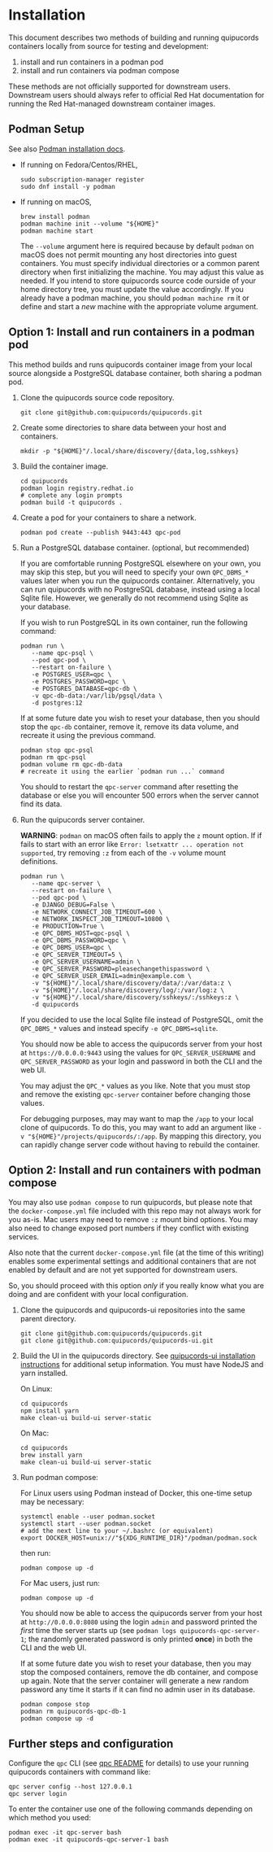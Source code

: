 # Installation

This document describes two methods of building and running quipucords containers locally from source for testing and development:

1. install and run containers in a podman pod
2. install and run containers via podman compose

These methods are not officially supported for downstream users. Downstream users should always refer to official Red Hat documentation for running the Red Hat-managed downstream container images.

## Podman Setup

See also [Podman installation docs](https://podman.io/getting-started/installation).

* If running on Fedora/Centos/RHEL,
   ```
   sudo subscription-manager register
   sudo dnf install -y podman
   ```
* If running on macOS,
   ```
   brew install podman
   podman machine init --volume "${HOME}"
   podman machine start
   ```
   The `--volume` argument here is required because by default `podman` on macOS does not permit mounting any host directories into guest containers. You must specify individual directories or a common parent directory when first initializing the machine. You may adjust this value as needed. If you intend to store quipucords source code ourside of your home directory tree, you must update the value accordingly. If you already have a podman machine, you should `podman machine rm` it or define and start a _new_ machine with the appropriate volume argument.

## Option 1: Install and run containers in a podman pod

This method builds and runs quipucords container image from your local source alongside a PostgreSQL database container, both sharing a podman pod.

1. Clone the quipucords source code repository.
   ```
   git clone git@github.com:quipucords/quipucords.git
   ```
2. Create some directories to share data between your host and containers.
   ```
   mkdir -p "${HOME}"/.local/share/discovery/{data,log,sshkeys}
   ```
3. Build the container image.
   ```
   cd quipucords
   podman login registry.redhat.io
   # complete any login prompts
   podman build -t quipucords .
   ```
4. Create a pod for your containers to share a network.
   ```
   podman pod create --publish 9443:443 qpc-pod
   ```
5. Run a PostgreSQL database container. (optional, but recommended)

   If you are comfortable running PostgreSQL elsewhere on your own, you may skip this step, but you will need to specify your own `QPC_DBMS_*` values later when you run the quipucords container. Alternatively, you can run quipucords with no PostgreSQL database, instead using a local Sqlite file. However, we generally do not recommend using Sqlite as your database.

   If you wish to run PostgreSQL in its own container, run the following command:
   ```
   podman run \
      --name qpc-psql \
      --pod qpc-pod \
      --restart on-failure \
      -e POSTGRES_USER=qpc \
      -e POSTGRES_PASSWORD=qpc \
      -e POSTGRES_DATABASE=qpc-db \
      -v qpc-db-data:/var/lib/pgsql/data \
      -d postgres:12
   ```
   If at some future date you wish to reset your database, then you should stop the `qpc-db` container, remove it, remove its data volume, and recreate it using the previous command.
   ```
   podman stop qpc-psql
   podman rm qpc-psql
   podman volume rm qpc-db-data
   # recreate it using the earlier `podman run ...` command
   ```
   You should to restart the `qpc-server` command after resetting the database or else you will encounter 500 errors when the server cannot find its data.

6. Run the quipucords server container.

   **WARNING**: `podman` on macOS often fails to apply the `z` mount option. If if fails to start with an error like `Error: lsetxattr ... operation not supported`, try removing `:z` from each of the `-v` volume mount definitions.

   ```
   podman run \
      --name qpc-server \
      --restart on-failure \
      --pod qpc-pod \
      -e DJANGO_DEBUG=False \
      -e NETWORK_CONNECT_JOB_TIMEOUT=600 \
      -e NETWORK_INSPECT_JOB_TIMEOUT=10800 \
      -e PRODUCTION=True \
      -e QPC_DBMS_HOST=qpc-psql \
      -e QPC_DBMS_PASSWORD=qpc \
      -e QPC_DBMS_USER=qpc \
      -e QPC_SERVER_TIMEOUT=5 \
      -e QPC_SERVER_USERNAME=admin \
      -e QPC_SERVER_PASSWORD=pleasechangethispassword \
      -e QPC_SERVER_USER_EMAIL=admin@example.com \
      -v "${HOME}"/.local/share/discovery/data/:/var/data:z \
      -v "${HOME}"/.local/share/discovery/log/:/var/log:z \
      -v "${HOME}"/.local/share/discovery/sshkeys/:/sshkeys:z \
      -d quipucords
   ```

   If you decided to use the local Sqlite file instead of PostgreSQL, omit the `QPC_DBMS_*` values and instead specify `-e QPC_DBMS=sqlite`.

   You should now be able to access the quipucords server from your host at `https://0.0.0.0:9443` using the values for `QPC_SERVER_USERNAME` and `QPC_SERVER_PASSWORD` as your login and password in both the CLI and the web UI.

   You may adjust the `QPC_*` values as you like. Note that you must stop and remove the existing `qpc-server` container before changing those values.

   For debugging purposes, may may want to map the `/app` to your local clone of quipucords. To do this, you may want to add an argument like `-v "${HOME}"/projects/quipucords/:/app`. By mapping this directory, you can rapidly change server code without having to rebuild the container.

##  Option 2: Install and run containers with podman compose

You may also use `podman compose` to run quipucords, but please note that the `docker-compose.yml` file included with this repo may not always work for you as-is. Mac users may need to remove `:z` mount bind options. You may also need to change exposed port numbers if they conflict with existing services.

Also note that the current `docker-compose.yml` file (at the time of this writing) enables some experimental settings and additional containers that are not enabled by default and are not yet supported for downstream users.

So, you should proceed with this option _only_ if you really know what you are doing and are confident with your local configuration.

1. Clone the quipucords and quipucords-ui repositories into the same parent directory.
   ```
   git clone git@github.com:quipucords/quipucords.git
   git clone git@github.com:quipucords/quipucords-ui.git
   ```

2. Build the UI in the quipucords directory. See [quipucords-ui installation instructions](https://github.com/quipucords/quipucords-ui) for additional setup information. You must have NodeJS and yarn installed.

   On Linux:
   ```
   cd quipucords
   npm install yarn
   make clean-ui build-ui server-static
   ```

   On Mac:
   ```
   cd quipucords
   brew install yarn
   make clean-ui build-ui server-static
   ```
3. Run podman compose:

   For Linux users using Podman instead of Docker, this one-time setup may be necessary:
   ```
   systemctl enable --user podman.socket
   systemctl start --user podman.socket
   # add the next line to your ~/.bashrc (or equivalent)
   export DOCKER_HOST=unix://"${XDG_RUNTIME_DIR}"/podman/podman.sock
   ```
   then run:
   ```
   podman compose up -d
   ```

   For Mac users, just run:
   ```
   podman compose up -d
   ```

   You should now be able to access the quipucords server from your host at `http://0.0.0.0:8080` using the login `admin` and password printed the _first_ time the server starts up (see `podman logs quipucords-qpc-server-1`; the randomly generated password is only printed **once**) in both the CLI and the web UI.

   If at some future date you wish to reset your database, then you may stop the composed containers, remove the db container, and compose up again. Note that the server container will generate a new random password any time it starts if it can find no admin user in its database.

   ```
   podman compose stop
   podman rm quipucords-qpc-db-1
   podman compose up -d
   ```


##  Further steps and configuration

Configure the `qpc` CLI (see [qpc README](https://github.com/quipucords/qpc/blob/main/README.md) for details) to use your running quipucords containers with command like:
```
qpc server config --host 127.0.0.1
qpc server login
```

To enter the container use one of the following commands depending on which method you used:
```
podman exec -it qpc-server bash
podman exec -it quipucords-qpc-server-1 bash
```
